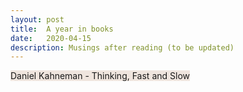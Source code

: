 ```yaml
---
layout: post
title:  A year in books
date:   2020-04-15 
description: Musings after reading (to be updated)
---
```



<span style="background-color: #efe5de">Daniel Kahneman - Thinking, Fast and Slow</span>